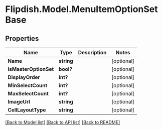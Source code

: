 # Flipdish.Model.MenuItemOptionSetBase
## Properties

Name | Type | Description | Notes
------------ | ------------- | ------------- | -------------
**Name** | **string** |  | [optional] 
**IsMasterOptionSet** | **bool?** |  | [optional] 
**DisplayOrder** | **int?** |  | [optional] 
**MinSelectCount** | **int?** |  | [optional] 
**MaxSelectCount** | **int?** |  | [optional] 
**ImageUrl** | **string** |  | [optional] 
**CellLayoutType** | **string** |  | [optional] 

[[Back to Model list]](../README.md#documentation-for-models) [[Back to API list]](../README.md#documentation-for-api-endpoints) [[Back to README]](../README.md)

